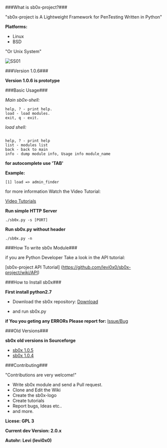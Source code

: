 ###What is sb0x-project?###

"sb0x-project is A Lightweight Framework for PenTesting Written in Python"

**Platforms:**

* Linux
* BSD

"Or Unix System"

![SS01](https://raw.githubusercontent.com/wiki/levi0x0/sb0x-project/sb0x_shell.png)

###Version 1.0.6###

**Version 1.0.6 is prototype**


###Basic Usage###

*Main sb0x-shell:*
```
help, ? - print help.
load - load modules.
exit, q - exit.

```

*load shell:*

```

help, ? - print help
list - modules list
back - back to main
info - dump module info, Usage info module_name

```

**for autocomplete use 'TAB'**

**Example:**

`[1] load => admin_finder`

for more information Watch the Video Tutorial:

[Video Tutorials](https://github.com/levi0x0/sb0x-project/wiki/VideoTutorials)

**Run simple HTTP Server**

`./sb0x.py -s [PORT]`

**Run sb0x.py without header**

`./sb0x.py -n`

###How To write sb0x Module###

if you are Python Developer Take a look in the API tutorial:

[sb0x-project API Tutorial] (https://github.com/levi0x0/sb0x-project/wiki/API)


###How to Install sb0x###

**First install python2.7**


* Download the sb0x repository: [Download](https://github.com/levi0x0/sb0x-project/archive/master.zip)

* and run sb0x.py

**if You you geting any ERRORs Please report for:** [Issue/Bug](https://github.com/levi0x0/sb0x-project/issues)

###Old Versions###

**sb0x old versions in Sourceforge**

* [sb0x 1.0.5](http://sourceforge.net/projects/sb0xproject/files/1.0.5/)
* [sb0x 1.0.4](http://sourceforge.net/projects/sb0xproject/files/1.0.4/)

###Contributing###

"Contributions are very welcome!"

* Write sb0x module and send a Pull request.
* Clone and Edit the Wiki
* Create the sb0x-logo
* Create tutorials
* Report bugs, Ideas etc..
* and more.

**Licese: GPL 3**

**Current dev Version: 2.0.x**

**Autohr: Levi (levi0x0)** 
